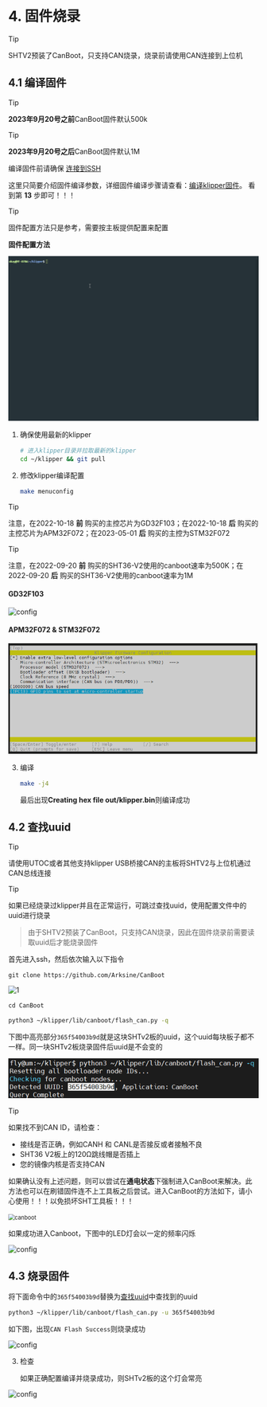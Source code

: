 # 4. 固件烧录

> [!TIP]
> SHTV2预装了CanBoot，只支持CAN烧录，烧录前请使用CAN连接到上位机

## 4.1 编译固件

> [!TIP]
> **2023年9月20号之前**CanBoot固件默认500k

>[!TIP]
>**2023年9月20号之后**CanBoot固件默认1M

编译固件前请确保 [连接到SSH](/board/fly_pi/FLY_π_description5 "点击即可跳转")

这里只简要介绍固件编译参数，详细固件编译步骤请查看：[编译klipper固件](/board/fly_super8/firmware?id=_1-编译klipper固件 "点击即可跳转")。 看到第 **13** 步即可！！！

> [!TIP]
> 固件配置方法只是参考，需要按主板提供配置来配置

**固件配置方法**

![MAKE](../../images/adv/make.gif)

1. 确保使用最新的klipper

    ```bash
    # 进入klipper目录并拉取最新的klipper
    cd ~/klipper && git pull
    ```

2. 修改klipper编译配置

    ```bash
    make menuconfig
    ```

> [!TIP]
> 注意，在2022-10-18 **前** 购买的主控芯片为GD32F103；在2022-10-18 **后** 购买的主控芯片为APM32F072；在2023-05-01 **后** 购买的主控为STM32F072



> [!TIP]
>
> 注意，在2022-09-20 **前** 购买的SHT36-V2使用的canboot速率为500K；在2022-09-20 **后** 购买的SHT36-V2使用的canboot速率为1M



<!-- tabs:start -->

#### **GD32F103**

![config](../../images/boards/fly_sht_v2/config.png ":no-zooom")

#### **APM32F072 & STM32F072**

![config](../../images/boards/fly_sht_v2/config_072.png ":no-zooom")

<!-- tabs:end -->

3. 编译

    ```bash
    make -j4
    ```

     最后出现**Creating hex file out/klipper.bin**则编译成功

## 4.2 查找uuid

> [!TIP]
> 请使用UTOC或者其他支持klipper USB桥接CAN的主板将SHTV2与上位机通过CAN总线连接

> [!TIP]
> 如果已经烧录过klipper并且在正常运行，可跳过查找uuid，使用配置文件中的uuid进行烧录

> 由于SHTV2预装了CanBoot，只支持CAN烧录，因此在固件烧录前需要读取uuid后才能烧录固件

首先进入ssh，然后依次输入以下指令

```
git clone https://github.com/Arksine/CanBoot
```

![1](../../images/boards/fly_sht_v2/1.png)

```
cd CanBoot
```

```bash
python3 ~/klipper/lib/canboot/flash_can.py -q
```

下图中高亮部分``365f54003b9d``就是这块SHTv2板的uuid，这个uuid每块板子都不一样。同一块SHTv2板烧录固件后uuid是不会变的

![config](../../images/boards/fly_sht_v2/uuid.png ":no-zooom")

> [!TIP]
> 如果找不到CAN ID，请检查：

* 接线是否正确，例如CANH 和 CANL是否接反或者接触不良
* SHT36 V2板上的120Ω跳线帽是否插上
* 您的镜像内核是否支持CAN

如果确认没有上述问题，则可以尝试在**通电状态**下强制进入CanBoot来解决。此方法也可以在刷错固件连不上工具板之后尝试。进入CanBoot的方法如下，请小心使用！！！以免损坏SHT工具板！！！

<img src="../../images/boards/fly_sht_v2/canboot.png" alt="canboot" style="zoom:80%;" />

如果成功进入Canboot，下图中的LED灯会以一定的频率闪烁

![config](../../images/boards/fly_sht_v2/statusled.png ":no-zooom")

## 4.3 烧录固件

将下面命令中的``365f54003b9d``替换为[查找uuid](#_2-查找uuid "点击即可跳转")中查找到的uuid

```bash
python3 ~/klipper/lib/canboot/flash_can.py -u 365f54003b9d
```

如下图，出现``CAN Flash Success``则烧录成功

![config](../../images/boards/fly_sht_v2/flash.png ":no-zooom")

3. 检查

    如果正确配置编译并烧录成功，则SHTv2板的这个灯会常亮

![config](../../images/boards/fly_sht_v2/statusled.png ":no-zooom")
